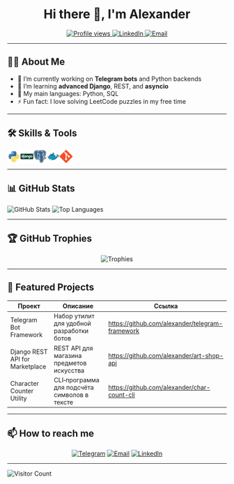 <!-- Заголовок и приветствие -->
<h1 align="center">Hi there 👋, I'm Alexander</h1>
<p align="center">
  <a href="https://github.com/alexander">
    <img src="https://komarev.com/ghpvc/?username=alexander&color=blue" alt="Profile views" />
  </a>
  <a href="https://linkedin.com/in/alexander">
    <img src="https://img.shields.io/badge/LinkedIn-%230077B5.svg?style=flat&logo=linkedin&logoColor=white" alt="LinkedIn" />
  </a>
  <a href="mailto:youremail@example.com">
    <img src="https://img.shields.io/badge/Email-D14836?style=flat&logo=gmail&logoColor=white" alt="Email" />
  </a>
</p>

---

## 👨‍💻 About Me
- 🔭 I’m currently working on **Telegram bots** and Python backends  
- 🌱 I’m learning **advanced Django**, REST, and **asyncio**  
- 🐍 My main languages: Python, SQL  
- ⚡ Fun fact: I love solving LeetCode puzzles in my free time  

---

## 🛠️ Skills & Tools

<p>
  <img align="left" alt="Python" width="30px" src="https://raw.githubusercontent.com/devicons/devicon/master/icons/python/python-original.svg" />
  <img align="left" alt="Django" width="30px" src="https://raw.githubusercontent.com/devicons/devicon/master/icons/django/django-original.svg" />
  <img align="left" alt="PostgreSQL" width="30px" src="https://raw.githubusercontent.com/devicons/devicon/master/icons/postgresql/postgresql-original.svg" />
  <img align="left" alt="Docker" width="30px" src="https://raw.githubusercontent.com/devicons/devicon/master/icons/docker/docker-original.svg" />
  <img align="left" alt="Git" width="30px" src="https://raw.githubusercontent.com/devicons/devicon/master/icons/git/git-original.svg" />
  <!-- Добавь свои иконки -->
</p>
<br clear="left"/>

---

## 📊 GitHub Stats

<p>
  <!-- Статистика коммитов -->
  <img align="center" src="https://github-readme-stats.vercel.app/api?username=alexander&show_icons=true&theme=radical" alt="GitHub Stats" />
  <!-- Топ языков -->
  <img align="center" src="https://github-readme-stats.vercel.app/api/top-langs/?username=alexander&layout=compact&theme=radical" alt="Top Languages" />
</p>

---

## 🏆 GitHub Trophies

<p align="center">
  <img src="https://github-profile-trophy.vercel.app/?username=alexander&theme=onedark&margin-w=15" alt="Trophies" />
</p>

---

## 💼 Featured Projects

| Проект                          | Описание                                       | Ссылка                                 |
|---------------------------------|------------------------------------------------|----------------------------------------|
| Telegram Bot Framework          | Набор утилит для удобной разработки ботов      | https://github.com/alexander/telegram-framework |
| Django REST API for Marketplace | REST API для магазина предметов искусства       | https://github.com/alexander/art-shop-api |
| Character Counter Utility       | CLI‑программа для подсчёта символов в тексте   | https://github.com/alexander/char-count-cli |

---

## 📫 How to reach me

<p align="center">
  <a href="https://t.me/your_telegram"><img src="https://img.shields.io/badge/Telegram-26A5E4?style=flat&logo=telegram&logoColor=white" alt="Telegram" /></a>
  <a href="mailto:youremail@example.com"><img src="https://img.shields.io/badge/Email-D14836?style=flat&logo=gmail&logoColor=white" alt="Email" /></a>
  <a href="https://linkedin.com/in/alexander"><img src="https://img.shields.io/badge/LinkedIn-%230077B5.svg?style=flat&logo=linkedin&logoColor=white" alt="LinkedIn" /></a>
</p>

---

![Visitor Count](https://visitor-badge.laobi.icu/badge?page_id=alexander.alexander)

